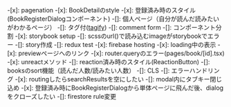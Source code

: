 -[x]: pagenation
-[x]: BookDetailのstyle
-[x]: 登録済み時のスタイル(BookRegisterDialogコンポーネント)
-[]: 個人ページ（自分が読んだ読みたいがわかるページ）
-[]: タグ付([tagify](https://github.com/yairEO/tagify))
-[]: comment form
-[]: コンポーネント分割
-[x]: storybook setup
-[]: scssのurl()で読み込むimageがstorybookでエラー
-[]: story作成
-[]: redux test
-[x]: firebase hosting
-[x]: loading中の表示
-[x]: previewページへのリンク
-[x]: router.queryのエラー(pages/book/[id].tsx)
-[x]: unreactメソッド
-[]: reaction済み時のスタイル(ReactionButton)
-[]: booksのsort機能（読んだ人数/読みたい人数）
-[]: CLS
-[]: エラーハンドリング
-[x]: routingしたらsearchResultsを空にしたい
-[]: modal内にタブキー閉じ込め
-[x]: 登録済み時にBookRegisterDialogから単体ページに飛んだ後、dialogをクローズしたい
-[]: firestore rule変更
